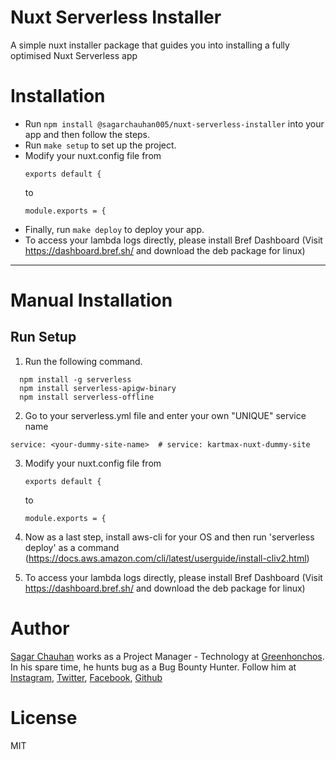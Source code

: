 # Nuxt Serverless Installer

A simple nuxt installer package that guides you into installing a fully optimised Nuxt Serverless app

# Installation

- Run `npm install @sagarchauhan005/nuxt-serverless-installer` into your app and then follow the steps.
- Run `make setup` to set up the project.
- Modify your nuxt.config file from
   ````
   exports default {
   ````
  to
   ````
   module.exports = {
   ````
- Finally, run `make deploy` to deploy your app.
- To access your lambda logs directly, please install Bref Dashboard (Visit https://dashboard.bref.sh/ and download the deb package for linux)
<hr>

# Manual Installation

## Run Setup

1. Run the following command.
  ```
    npm install -g serverless
    npm install serverless-apigw-binary
    npm install serverless-offline
  ```

2. Go to your serverless.yml file and enter your own "UNIQUE" service name

```
service: <your-dummy-site-name>  # service: kartmax-nuxt-dummy-site
```

3. Modify your nuxt.config file from 
   ````
   exports default {
   ````
   to
   ````
   module.exports = {
   ````
   
4. Now as a last step, install aws-cli for your OS and then run 'serverless deploy' as a command (https://docs.aws.amazon.com/cli/latest/userguide/install-cliv2.html)
5. To access your lambda logs directly, please install Bref Dashboard (Visit https://dashboard.bref.sh/ and download the deb package for linux)

# Author

[Sagar Chauhan](https://twitter.com/sagarchauhan005) works as a Project Manager - Technology at [Greenhonchos](https://www.greenhonchos.com).
In his spare time, he hunts bug as a Bug Bounty Hunter.
Follow him at [Instagram](https://www.instagram.com/chauhansahab005/), [Twitter](https://twitter.com/chauhansahab005),  [Facebook](https://facebook.com/sagar.chauhan3),
[Github](https://github.com/sagarchauhan005)

# License
MIT
